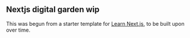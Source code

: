 ## Nextjs digital garden wip

This was begun from a starter template for [Learn Next.js](https://nextjs.org/learn), to be built upon over time.
